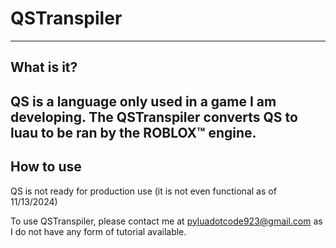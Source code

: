 # QSTranspiler
---
## What is it?
QS is a language only used in a game I am developing. The QSTranspiler converts QS to luau to be ran by the ROBLOX™ engine.
---
## How to use
QS is not ready for production use (it is not even functional as of 11/13/2024)

To use QSTranspiler, please contact me at pyluadotcode923@gmail.com as I do not have any form of tutorial available.

